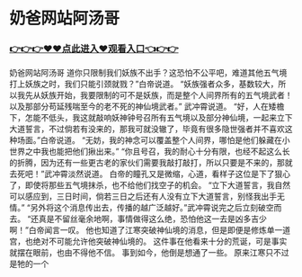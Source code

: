 # 奶爸网站阿汤哥

### <a href="https://github.com/xinfue/dunp/issues/2">👉👉👉♥♥点此进入♥观看入口👈👉👉</a>

奶爸网站阿汤哥
道你只限制我们妖族不出手？这恐怕不公平吧，难道其他五气境打上妖族之时，我们只能引颈就戮？”白帝说道。
    “妖族强者众多，基数较大，所以我先从妖族开始，我要限制的可不是妖族，而是整个人间界所有的五气境武者！以及那部分苟延残喘至今的老不死的神仙境武者。”
    武冲霄说道。
    “好，人在矮檐下，怎能不低头，我这就敲响妖神钟号召所有五气境以及部分神仙境，一起来立下大道誓言，不过倘若有没来的，那我可就没辙了，毕竟有很多隐世强者并不喜欢这种场面。”白帝说道。
    “无妨，我的神念可以覆盖整个人间界，哪怕是他们躲藏在小世界之中我也能把他们揪出来。”
    “你且号召，我的耐心十分有限，也经不起这么长的折腾，因为还有一些更古老的家伙们需要我敲打敲打，所以只要是不来的，那就去死吧！”武冲霄淡然说道。
    白帝的瞳孔又是微缩，心道，看样子这位是下了狠心了，即使将那些五气境抹杀，也不给他们找空子的机会。
    “立下大道誓言，我自然可以感应到，三日时间，倘若三日之后还有人没有立下大道誓言，别怪我出手无情。”
    “另外将这个消息传出去，传播的越广泛越好。”武冲霄说完之后立刻破空而去。
    “还真是不留丝毫余地啊，事情做得这么绝，恐怕他这一去是凶多吉少啊！”白帝闻言一叹。
    他也知道了江寒突破神仙境的消息，但是即便是修炼单一道宫，也绝对不可能允许他突破神仙境的。
    这件事在他看来十分的荒诞，可是事实就摆在眼前，也由不得他不信。
    事到如今，他倒是想通了一些。
    原来江寒只不过是牠的一个
